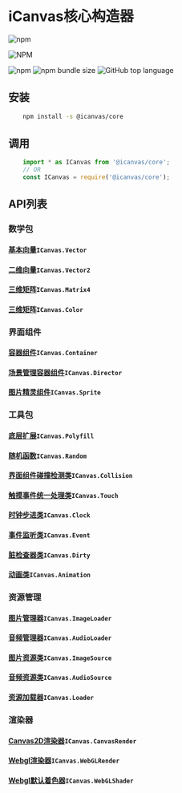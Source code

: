 # **iCanvas核心构造器**
![npm](https://img.shields.io/npm/dm/@icanvas/core)

![NPM](https://img.shields.io/npm/l/@icanvas/core)

![npm](https://img.shields.io/npm/v/@icanvas/core) ![npm bundle size](https://img.shields.io/bundlephobia/min/@icanvas/core) ![GitHub top language](https://img.shields.io/github/languages/top/idler8/icanvas)
## 安装
```bash
    npm install -s @icanvas/core
```
## 调用
```javascript
    import * as ICanvas from '@icanvas/core';
    // OR
    const ICanvas = require('@icanvas/core');
```

## API列表

### 数学包
#### [基本向量](src/vector/vector.js)`ICanvas.Vector`
#### [二维向量](src/vector/vector2.js)`ICanvas.Vector2`
#### [三维矩阵](src/vector/matrix4.js)`ICanvas.Matrix4`
#### [三维矩阵](src/vector/color.js)`ICanvas.Color`

### 界面组件
#### [容器组件](src/components/container.js)`ICanvas.Container`
#### [场景管理容器组件](src/components/director.js)`ICanvas.Director`
#### [图片精灵组件](src/components/sprite.js)`ICanvas.Sprite`

### 工具包
#### [底层扩展](src/utils/polyfill.js)`ICanvas.Polyfill`
#### [随机函数](src/utils/random.js)`ICanvas.Random`
#### [界面组件碰撞检测类](src/utils/collision.js)`ICanvas.Collision`
#### [触摸事件统一处理类](src/utils/touch.js)`ICanvas.Touch`
#### [时钟步进类](src/utils/clock.js)`ICanvas.Clock`
#### [事件监听类](src/utils/event.js)`ICanvas.Event`
#### [脏检查器类](src/utils/dirty.js)`ICanvas.Dirty`
#### [动画类](src/utils/animation.js)`ICanvas.Animation`

### 资源管理
#### [图片管理器](src/resource.js)`ICanvas.ImageLoader`
#### [音频管理器](src/resource.js)`ICanvas.AudioLoader`
#### [图片资源类](src/resource.js)`ICanvas.ImageSource`
#### [音频资源类](src/resource.js)`ICanvas.AudioSource`
#### [资源加载器](src/resource.js)`ICanvas.Loader`

### 渲染器
#### [Canvas2D渲染器](src/canvas/render.js)`ICanvas.CanvasRender`
#### [Webgl渲染器](src/webgl/render.js)`ICanvas.WebGLRender`
#### [Webgl默认着色器](src/webgl/shader.js)`ICanvas.WebGLShader`
